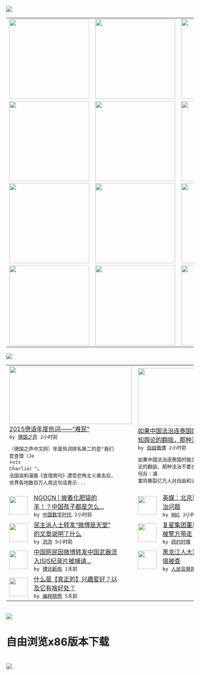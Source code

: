 

<a href="https://github.com/greatfire/z/raw/master/FreeBrowser.apk"><img src="https://raw.githubusercontent.com/greatfire/wiki/master/x/header.png" /></a><table><tr><td width="262" align="center" valign="center"><a href="https://github.com/greatfire/wiki/wiki/nyt" title="纽约时报中文网 国际纵览"><img src="https://raw.githubusercontent.com/greatfire/wiki/master/x/nyt_flag.png" width="215"/></a></td><td width="262" align="center" valign="center"><a href="https://github.com/greatfire/wiki/wiki/dw" title=""><img src="https://raw.githubusercontent.com/greatfire/wiki/master/x/dw_flag.png" width="215"/></a></td><td width="262" align="center" valign="center"><a href="https://github.com/greatfire/wiki/wiki/rmjd" title=""><img src="https://raw.githubusercontent.com/greatfire/wiki/master/x/rmjd_flag.png" width="215"/></a></td></tr><tr><td width="262" align="center" valign="center"><a href="https://github.com/paopaonetizen/website" title="泡泡 - 未经审查的互联网信息"><img src="https://raw.githubusercontent.com/greatfire/wiki/master/x/pp_flag.png" width="215"/></a></td><td width="262" align="center" valign="center"><a href="https://github.com/getlantern/mirror" title="以及自由微博和GreatFire.org官方中文论坛"><img src="https://raw.githubusercontent.com/greatfire/wiki/master/x/lantern_flag.png" width="215"/></a></td><td width="262" align="center" valign="center"><a href="https://github.com/cdtmirrors/m/" title=""><img src="https://raw.githubusercontent.com/greatfire/wiki/master/x/cdt_flag.png" width="215"/></a></td></tr><tr><td width="262" align="center" valign="center"><a href="https://github.com/program-think/blog" title="编程随想的博客"><img src="https://raw.githubusercontent.com/greatfire/wiki/master/x/pt_flag.png" width="215"/></a></td><td width="262" align="center" valign="center"><a href="https://github.com/greatfire/wiki/wiki/bbc" title=""><img src="https://raw.githubusercontent.com/greatfire/wiki/master/x/bbc_flag.png" width="215"/></a></td><td width="262" align="center" valign="center"><a href="https://github.com/freeweibo/s" title="自由微博 - 匿名和不受屏蔽的新浪微博搜索"><img src="https://raw.githubusercontent.com/greatfire/wiki/master/x/fw_flag.png" width="215"/></a></td></tr><tr><td width="262" align="center" valign="center"><a href="https://github.com/greatfire/wiki/wiki/google" title=""><img src="https://raw.githubusercontent.com/greatfire/wiki/master/x/google_flag.png" width="215"/></a></td><td width="262" align="center" valign="center"><a href="https://github.com/bxnews/boxun" title=""><img src="https://raw.githubusercontent.com/greatfire/wiki/master/x/bx_flag.png" width="215"/></a></td><td width="262" align="center" valign="center"><a href="https://github.com/greatfire/wiki/wiki/open-source" title="欢迎访问GreatFire.org开发者项目网站"><img src="https://raw.githubusercontent.com/greatfire/wiki/master/x/open-source_flag.png" width="215"/></a></td></tr></table><img src="https://raw.githubusercontent.com/greatfire/wiki/master/x/newsfeed text.png" /><table cols="4"><tr><td colspan="2" width="380"><a href="http://dw.com/p/1HLrz?maca=chi-GK-text-greatfire-all-chinese-15625-xml-mrss"><img src="http://www.dw.com/image/0,,18711408_302,00.jpg" width="330" height="156"/></a></br><a href="http://dw.com/p/1HLrz?maca=chi-GK-text-greatfire-all-chinese-15625-xml-mrss">2015德语年度热词——“难民”</a></br><kbd> by <a href="http://dw.de">德国之声</a> 2小时前 </kbd></br><pre>（德国之声中文网）年度热词排名第二的是"我们<br/>是查理（Je suis Charlie）"。<br/>法国讽刺漫画《查理周刊》遭受恐怖主义袭击后，<br/>世界各地数百万人用这句话表示...</pre></td><td colspan="2" width="380"><a href="https://freeweibo.com/weibo/3918952373746716"><img src="http://ww3.sinaimg.cn/large/006fKeYhjw1eyvtz6tt33j30aj0qowhc.jpg" width="330" height="156"/></a></br><a href="https://freeweibo.com/weibo/3918952373746716">如果中国法治连泰国的独立性都不如，成为公<br/>知舆论的翻版，那种法…</a></br><kbd> by <a href="https://freeweibo.com/">自由微博</a> 2小时前 </kbd></br><pre>如果中国法治连泰国的独立性都不如，成为公知舆<br/>论的翻版，那种法治不要也罢。RE: 何兵：浦<br/>案将撕裂亿万人对自由和法治</pre></td></tr><tr><td><img src="http://chinadigitaltimes.net/chinese/files/2015/12/Screen-Shot-2015-12-11-at-%E4%B8%8A%E5%8D%883.30.00.png" width="50" height="50"/></td><td width="280"><a href="http://feedproxy.google.com/~r/chinadigitaltimes/zKps/~3/rncm_tDs1U0/">NGOCN | 披着化肥袋的<br/>羊！？中国孩子都是怎么...</a></br><kbd> by <a href="http://chinadigitaltimes.net/chinese/">中国数字时代</a> 2小时前 </kbd></td><td><img src="http://a.files.bbci.co.uk/worldservice/live/assets/images/2015/12/07/151207120948_smog_in_beijing_144x81_epa_nocredit.jpg" width="50" height="50"/></td><td width="280"><a href="http://www.bbc.com/zhongwen/simp/press_review/2015/12/151211_press_review">英媒：北京雾霾发红色警报是政<br/>治问题</a></br><kbd> by <a href="http://www.bbc.co.uk/zhongwen/simp">BBC</a> 2小时前 </kbd></td></tr><tr><td><img src="https://pao-pao.net/sites/pao-pao.net/files/styles/adaptive_image/adaptive-image/public/wei_xin_shi_tian_tang__0.jpeg?itok=rLRfbI4o" width="50" height="50"/></td><td width="280"><a href="https://pao-pao.net/article/650">民主派人士转发“微博是天堂”<br/>的文章说明了什么</a></br><kbd> by <a href="https://pao-pao.net">泡泡</a> 5小时前 </kbd></td><td><img src="http://static01.nyt.com/images/2015/12/11/business/11db-fosun-web/11db-fosun-web-articleLarge.jpg" width="50" height="50"/></td><td width="280"><a href="https://d3qlz4p8smvoli.cloudfront.net/business/20151211/c11db-fosun/">复星集团董事长郭广昌失踪，疑<br/>被警方带走</a></br><kbd> by <a href="http://m.cn.nytimes.com/">纽约时报</a> 9小时前 </kbd></td></tr><tr><td><img src="https://raw.githubusercontent.com/greatfire/wiki/master/x/bx_logo.png" width="50" height="50"/></td><td width="280"><a href="http://www.boxun.com/news/gb/china/2015/12/201512110634.shtml">中国网民因微博转发中国武器流<br/>入ISIS纪录片被捕请...</a></br><kbd> by <a href="http://www.boxun.com">博讯新闻</a> 1天前 </kbd></td><td><img src="http://www.rmjdw.com/uploads/allimg/151208/11300J560-0.jpg" width="50" height="50"/></td><td width="280"><a href="http://www.rmjdw.com//fanfuqianshao/20151208/15246.html">黑龙江人大常委会党组书记盖如<br/>垠被查 </a></br><kbd> by <a href="http://www.rmjdw.com/">人民监督网</a> 3天前 </kbd></td></tr><tr><td><img src="https://raw.githubusercontent.com/greatfire/wiki/master/x/pt_logo.png" width="50" height="50"/></td><td width="280"><a href="http://feedproxy.google.com/~r/programthink/~3/dK8n2h7V2vA/Hobbies-and-Interests.html">什么是【真正的】兴趣爱好？以<br/>及它有啥好处？</a></br><kbd> by <a href="http://program-think.blogspot.com">编程随想</a> 5天前 </kbd></td></table></br><a href="https://github.com/greatfire/z/raw/master/FreeBrowser.apk"><img src="https://raw.githubusercontent.com/greatfire/wiki/master/x/download app.png" /></a><h1>自由浏览x86版本下载<h1><a href="https://github.com/greatfire/z/raw/master/FreeBrowser-x86.apk"><img src="https://raw.githubusercontent.com/greatfire/images/master/fb86.qr.png" /></a>